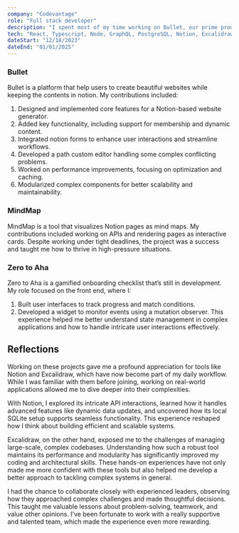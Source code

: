 ```yaml
---
company: "Codevantage"
role: "Full stack developer"
description: "I spent most of my time working on Bullet, our prime product, while also contributing to MindMap and Zero to Aha. Here's a detailed look at what I worked on and learned:"
tech: "React, Typescript, Node, GraphQL, PostgreSQL, Notion, Excalidraw"
dateStart: "12/18/2023"
dateEnd: "01/01/2025"
---
```



### Bullet
Bullet is a platform that help users to create beautiful websites while keeping the contents in notion. My contributions included:

1. Designed and implemented core features for a Notion-based website generator.
2. Added key functionality, including support for membership and dynamic content.
3. Integrated notion forms to enhance user interactions and streamline workflows.
4. Developed a path custom editor handling some complex conflicting problems.
5. Worked on performance improvements, focusing on optimization and caching.
6. Modularized complex components for better scalability and maintainability.


### MindMap
MindMap is a tool that visualizes Notion pages as mind maps. My contributions included working on APIs and rendering pages as interactive cards. Despite working under tight deadlines, the project was a success and taught me how to thrive in high-pressure situations.

### Zero to Aha
Zero to Aha is a gamified onboarding checklist that’s still in development. My role focused on the front end, where I:

1. Built user interfaces to track progress and match conditions.
2. Developed a widget to monitor events using a mutation observer.
This experience helped me better understand state management in complex applications and how to handle intricate user interactions effectively.

## Reflections
Working on these projects gave me a profound appreciation for tools like Notion and Excalidraw, which have now become part of my daily workflow. While I was familiar with them before joining, working on real-world applications allowed me to dive deeper into their complexities.

With Notion, I explored its intricate API interactions, learned how it handles advanced features like dynamic data updates, and uncovered how its local SQLite setup supports seamless functionality. This experience reshaped how I think about building efficient and scalable systems.

Excalidraw, on the other hand, exposed me to the challenges of managing large-scale, complex codebases. Understanding how such a robust tool maintains its performance and modularity has significantly improved my coding and architectural skills. These hands-on experiences have not only made me more confident with these tools but also helped me develop a better approach to tackling complex systems in general.

I had the chance to collaborate closely with experienced leaders, observing how they approached complex challenges and made thoughtful decisions. This taught me valuable lessons about problem-solving, teamwork, and value other opinions. I’ve been fortunate to work with a really supportive and talented team, which made the experience even more rewarding.

